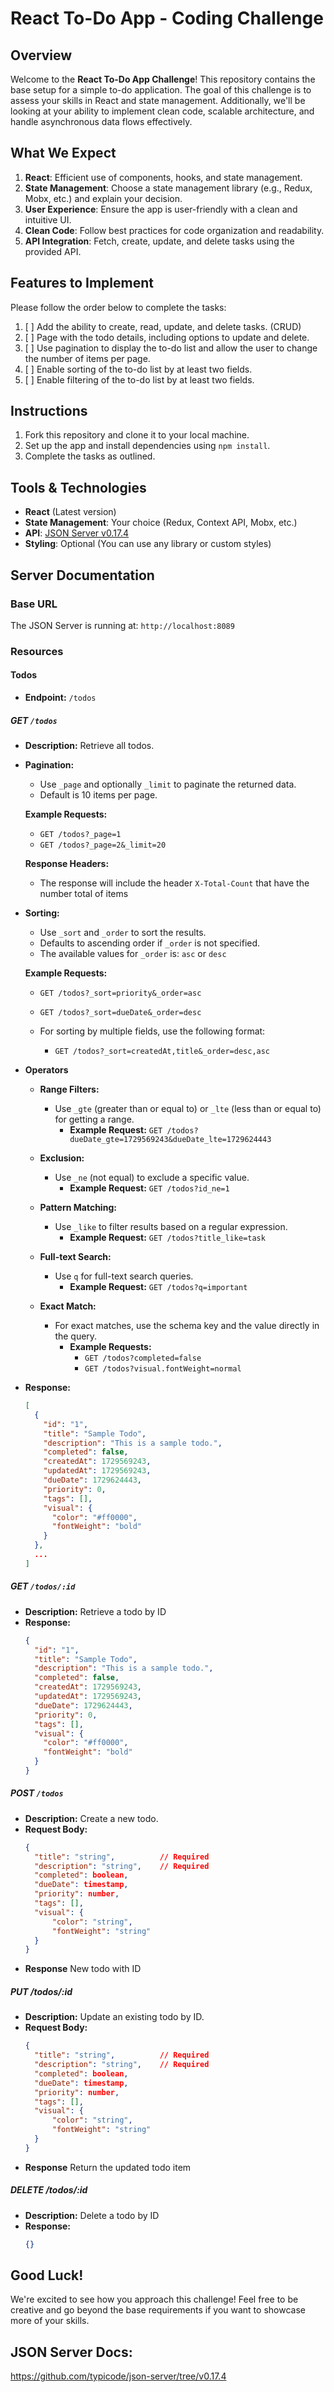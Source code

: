 # React To-Do App - Coding Challenge

## Overview

Welcome to the **React To-Do App Challenge**! This repository contains the base setup for a simple to-do application. The goal of this challenge is to assess your skills in React and state management. Additionally, we'll be looking at your ability to implement clean code, scalable architecture, and handle asynchronous data flows effectively.

## What We Expect

1. **React**: Efficient use of components, hooks, and state management.
2. **State Management**: Choose a state management library (e.g., Redux, Mobx, etc.) and explain your decision.
3. **User Experience**: Ensure the app is user-friendly with a clean and intuitive UI.
4. **Clean Code**: Follow best practices for code organization and readability.
5. **API Integration**: Fetch, create, update, and delete tasks using the provided API.

## Features to Implement

Please follow the order below to complete the tasks:

1. [ ] Add the ability to create, read, update, and delete tasks. (CRUD)
2. [ ] Page with the todo details, including options to update and delete.
3. [ ] Use pagination to display the to-do list and allow the user to change the number of items per page.
4. [ ] Enable sorting of the to-do list by at least two fields.
5. [ ] Enable filtering of the to-do list by at least two fields.

## Instructions

1. Fork this repository and clone it to your local machine.
2. Set up the app and install dependencies using `npm install`.
3. Complete the tasks as outlined.

## Tools & Technologies

- **React** (Latest version)
- **State Management**: Your choice (Redux, Context API, Mobx, etc.)
- **API**: [JSON Server v0.17.4](https://github.com/typicode/json-server/tree/v0.17.4)
- **Styling**: Optional (You can use any library or custom styles)

## Server Documentation

### Base URL

The JSON Server is running at: `http://localhost:8089`

### Resources

#### Todos

- **Endpoint:** `/todos`

##### GET `/todos`

- **Description:** Retrieve all todos.

- **Pagination:**

  - Use `_page` and optionally `_limit` to paginate the returned data.
  - Default is 10 items per page.

  **Example Requests:**

  - `GET /todos?_page=1`
  - `GET /todos?_page=2&_limit=20`

  **Response Headers:**

  - The response will include the header `X-Total-Count` that have the number total of items

- **Sorting:**

  - Use `_sort` and `_order` to sort the results.
  - Defaults to ascending order if `_order` is not specified.
  - The available values for `_order` is: `asc` or `desc`

  **Example Requests:**

  - `GET /todos?_sort=priority&_order=asc`
  - `GET /todos?_sort=dueDate&_order=desc`

  - For sorting by multiple fields, use the following format:
    - `GET /todos?_sort=createdAt,title&_order=desc,asc`

- **Operators**

  - **Range Filters:**

    - Use `_gte` (greater than or equal to) or `_lte` (less than or equal to) for getting a range.
      - **Example Request:** `GET /todos?dueDate_gte=1729569243&dueDate_lte=1729624443`

  - **Exclusion:**

    - Use `_ne` (not equal) to exclude a specific value.
      - **Example Request:** `GET /todos?id_ne=1`

  - **Pattern Matching:**

    - Use `_like` to filter results based on a regular expression.
      - **Example Request:** `GET /todos?title_like=task`

  - **Full-text Search:**

    - Use `q` for full-text search queries.
      - **Example Request:** `GET /todos?q=important`

  - **Exact Match:**

    - For exact matches, use the schema key and the value directly in the query.
      - **Example Requests:**
        - `GET /todos?completed=false`
        - `GET /todos?visual.fontWeight=normal`

- **Response:**
  ```json
  [
    {
      "id": "1",
      "title": "Sample Todo",
      "description": "This is a sample todo.",
      "completed": false,
      "createdAt": 1729569243,
      "updatedAt": 1729569243,
      "dueDate": 1729624443,
      "priority": 0,
      "tags": [],
      "visual": {
        "color": "#ff0000",
        "fontWeight": "bold"
      }
    },
    ...
  ]
  ```

##### GET `/todos/:id`

- **Description:** Retrieve a todo by ID
- **Response:**
  ```json
  {
    "id": "1",
    "title": "Sample Todo",
    "description": "This is a sample todo.",
    "completed": false,
    "createdAt": 1729569243,
    "updatedAt": 1729569243,
    "dueDate": 1729624443,
    "priority": 0,
    "tags": [],
    "visual": {
      "color": "#ff0000",
      "fontWeight": "bold"
    }
  }
  ```

##### POST `/todos`

- **Description:** Create a new todo.
- **Request Body:**
  ```json
  {
  	"title": "string",          // Required
  	"description": "string",    // Required
  	"completed": boolean,
  	"dueDate": timestamp,
  	"priority": number,
  	"tags": [],
  	"visual": {
  		"color": "string",
  		"fontWeight": "string"
  	}
  }
  ```
- **Response** New todo with ID

##### PUT /todos/:id

- **Description:** Update an existing todo by ID.
- **Request Body:**
  ```json
  {
  	"title": "string",          // Required
  	"description": "string",    // Required
  	"completed": boolean,
  	"dueDate": timestamp,
  	"priority": number,
  	"tags": [],
  	"visual": {
  		"color": "string",
  		"fontWeight": "string"
  	}
  }
  ```
- **Response** Return the updated todo item

##### DELETE /todos/:id

- **Description:** Delete a todo by ID
- **Response:**
  ```json
  {}
  ```

## Good Luck!

We're excited to see how you approach this challenge! Feel free to be creative and go beyond the base requirements if you want to showcase more of your skills.

## JSON Server Docs:
https://github.com/typicode/json-server/tree/v0.17.4